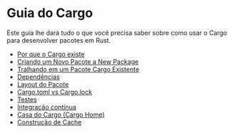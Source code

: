 # Guia do Cargo

Este guia lhe dará tudo o que você precisa saber sobre como usar o Cargo
 para desenvolver pacotes em Rust.

* [Por que o Cargo existe](why-cargo-exists.md)
* [Criando um Novo Pacote a New Package](creating-a-new-project.md)
* [Tralhando em um Pacote Cargo Existente](working-on-an-existing-project.md)
* [Dependências](dependencies.md)
* [Layout do Pacote](project-layout.md)
* [Cargo.toml vs Cargo.lock](cargo-toml-vs-cargo-lock.md)
* [Testes](tests.md)
* [Integração contínua](continuous-integration.md)
* [Casa do Cargo (Cargo Home)](cargo-home.md)
* [Construção de Cache](build-cache.md)
